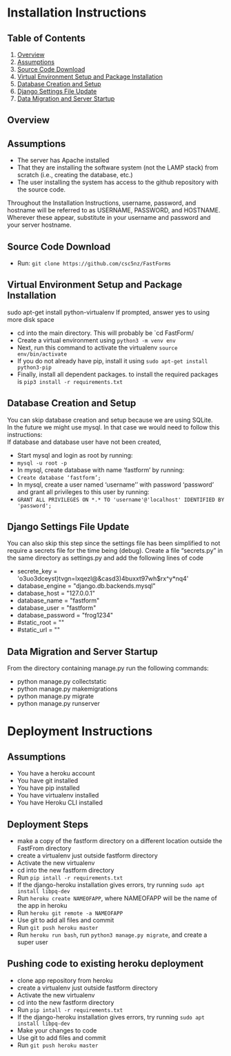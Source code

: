 
# Installation Instructions

## Table of Contents
1. [Overview](#overview)  
2. [Assumptions](#assumptions)  
3. [Source Code Download](#source-code-download)  
4. [Virtual Environment Setup and Package Installation](#virtual-environment-setup-and-package-installation)  
5. [Database Creation and Setup](#database-creation-and-setup) 
5. [Django Settings File Update](#django-settings-file-update)  
6. [Data Migration and Server Startup](#data-migration-and-server-startup)  

## Overview


## Assumptions
- The server has Apache installed
- That they are installing the software system (not the LAMP stack) from scratch (i.e., creating the database, etc.)
- The user installing the system has access to the github repository with the source code.


Throughout the Installation Instructions, username, password, and hostname will be referred to as USERNAME, PASSWORD, and HOSTNAME. Wherever these appear, substitute in your username and password and your server hostname.
  

## Source Code Download

- Run: `git clone https://github.com/csc5nz/FastForms`




## Virtual Environment Setup and Package Installation
sudo apt-get install python-virtualenv
If prompted, answer yes to using more disk space
- cd into the main directory. This will probably be `cd FastForm/
- Create a virtual environment using `python3 -m venv env`
- Next, run this command to activate the virtualenv `source env/bin/activate`
- If you do not already have pip, install it using `sudo apt-get install python3-pip`
- Finally, install all dependent packages. to install the required packages is `pip3 install -r requirements.txt`

## Database Creation and Setup 
You can skip database creation and setup because we are using SQLite.  
In the future we might use mysql. In that case we would need to follow this instructions:  
If database and database user have not been created,
- Start mysql and login as root by running: 
- `mysql -u root -p`
- In mysql, create database with name ‘fastform’ by running:
- `Create database ‘fastform’;`
- In mysql, create a user named ‘username’’ with password ‘password’ and grant all privileges to this user by running: 
- `GRANT ALL PRIVILEGES ON *.* TO 'username'@'localhost' IDENTIFIED BY 'password';`


## Django Settings File Update
You can also skip this step since the settings file has been simplified to not require a secrets file for the time being (debug).
Create a file “secrets.py” in the same directory as settings.py and add the following lines of code
- secrete_key = 'o3uo3dceyst)tvgn=lxqezl@&casd3)4buxxt97wh$rx^y*nq4'
- database_engine = "django.db.backends.mysql"
- database_host = "127.0.0.1"
- database_name = "fastform"
- database_user = "fastform"
- database_password = "frog1234"
- #static_root = ""
- #static_url = ""




## Data Migration and Server Startup

From the directory containing manage.py run the following commands:
- python manage.py collectstatic
- python manage.py makemigrations
- python manage.py migrate
- python manage.py runserver   



   
# Deployment Instructions

## Assumptions   

- You have a heroku account
- You have git installed
- You have pip installed
- You have virtualenv installed
- You have Heroku CLI installed

## Deployment Steps
- make a copy of the fastform directory on a different location outside the FastFrom directory
- create a virtualenv just outside fastform directory
- Activate the new virtualenv
- cd into the new fastform directory
- Run `pip intall -r requirements.txt`
- If the django-heroku installation gives errors, try running `sudo apt install libpq-dev`
- Run `heroku create NAMEOFAPP`, where NAMEOFAPP will be the name of the app in heroku
- Run `heroku git remote -a NAMEOFAPP`
- Use git to add all files and commit
- Run `git push heroku master`
- Run `heroku run bash`, run `python3 manage.py migrate`, and create a super user

## Pushing code to existing heroku deployment
- clone app repository from heroku
- create a virtualenv just outside fastform directory
- Activate the new virtualenv
- cd into the new fastform directory
- Run `pip intall -r requirements.txt`
- If the django-heroku installation gives errors, try running `sudo apt install libpq-dev`
- Make your changes to code
- Use git to add files and commit
- Run `git push heroku master`
 

